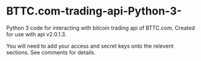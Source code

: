 # BTTC.com-trading-api-Python-3-
Python 3 code for interacting with bitcoin trading api of BTTC.com.  Created for use with api v2.0.1.3.

You will need to add your access and secret keys onto the relevent sections.  See comments for details. 

